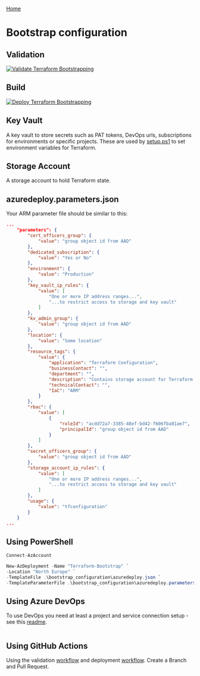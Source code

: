 [Home](https://github.com/heathen1878/Terraform/blob/main/README.md)

# Bootstrap configuration

## Validation

[![Validate Terraform Bootstrapping](https://github.com/heathen1878/Terraform/actions/workflows/validate_tf_bootstrapping.yaml/badge.svg)](https://github.com/heathen1878/Terraform/actions/workflows/validate_tf_bootstrapping.yaml)

## Build

[![Deploy Terraform Bootstrapping](https://github.com/heathen1878/Terraform/actions/workflows/deploy_tf_bootstrapping.yaml/badge.svg)](https://github.com/heathen1878/Terraform/actions/workflows/deploy_tf_bootstrapping.yaml)

## Key Vault

A key vault to store secrets such as PAT tokens, DevOps urls, subscriptions for environments or specific projects. These are used by [setup.ps1](https://github.com/heathen1878/Terraform/blob/main/Scripts/setup.ps1) to set environment variables for Terraform.

## Storage Account

A storage account to hold Terraform state.

## azuredeploy.parameters.json

Your ARM parameter file should be similar to this:

```json
...
    "parameters": {
        "cert_officers_group": {
            "value": "group object id from AAD"
        },
        "dedicated_subscription": {
            "value": "Yes or No"
        },
        "environment": {
            "value": "Production"
        },
        "key_vault_ip_rules": {
            "value": [
                "One or more IP address ranges...",
                "...to restrict access to storage and key vault"
            ]
        },
        "kv_admin_group": {
            "value": "group object id from AAD"
        },
        "location": {
            "value": "Some location"
        },
        "resource_tags": {
            "value": {
                "application": "Terraform Configuration",
                "businessContact": "",
                "department": "",
                "description": "Contains storage account for Terraform Remote State, and Key Vault for bootstrapping secrets",
                "technicalContact": "",
                "IaC": "ARM"
            }
        },
        "rbac": {
            "value": [
                {
                    "roleId": "acdd72a7-3385-48ef-bd42-f606fba81ae7",
                    "principalId": "group object id from AAD"
                }
            ]
        },
        "secret_officers_group": {
            "value": "group object id from AAD"
        },
        "storage_account_ip_rules": {
            "value": [
                "One or more IP address ranges...",
                "...to restrict access to storage and key vault"
            ]
        },
        "usage": {
            "value": "tfconfiguration"
        }
    }
...
```

## Using PowerShell

```PowerShell
Connect-AzAccount

New-AzDeployment -Name "Terraform-Bootstrap" `
-Location "North Europe" `
-TemplateFile .\bootstrap_configuration\azuredeploy.json `
-TemplateParameterFile .\bootstrap_configuration\azuredeploy.parameters.json
```

## Using Azure DevOps

To use DevOps you need at least a project and service connection setup - see this [readme](https://github.com/heathen1878/ARM-QuickStarts/blob/master/AzureDevOps/readMe.md).

```yaml
```

## Using GitHub Actions

Using the validation [workflow](https://github.com/heathen1878/Terraform/blob/main/.github/workflows/validate_tf_bootstrapping.yaml) and deployment [workflow](https://github.com/heathen1878/Terraform/blob/main/.github/workflows/deploy_tf_bootstrapping.yaml). Create a Branch and Pull Request.